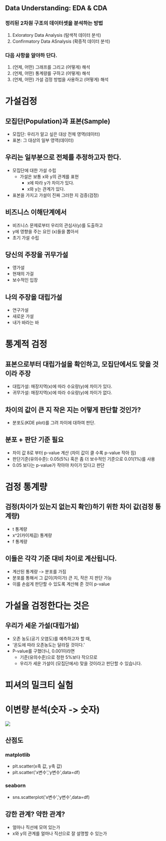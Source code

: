 
## Data Understanding: EDA & CDA
### 정리된 2차원 구조의 데이터셋을 분석하는 방법
1. Exloratory Data Analysis (탐색적 데이터 분석)
2. Confirmatory Data ASnalysis (확증적 데이터 분석)
### 다음 사항을 알야하 단다.
1. (언제, 어떤) 그래프를 그리고 (어떻게) 해석
2. (언제, 어떤) 통계량를 구하고 (어떻게) 해석
3. (언제, 어떤) 가설 검정 방법을 사용하고 (어떻게) 해석





# 가설검정

## 모집단(Population)과 표본(Sample)
- 모집단: 우리가 알고 싶은 대상 전체 영역(데이터)
- 표본: 그 대상의 일부 영역(데이터)

## 우리는 일부분으로 전체를 추정하고자 한다.
- 모집단에 대한 가설 수립
	- 가설은 보통  x와 y의 관계를 표현
		- x에 따라 y가 차이가 있다.
		- x와 y는 관계가 있다.
- 표본을 가지고 가설이 진짜 그러한 지 검증(검정)

## 비즈니스 이해단계에서
- 비즈니스 문제로부터 우리의 관심사(y)를 도출하고
- y에 영향을 주는 요인 (x)들을 뽑아서
- 초기 가설 수립


## 당신의 주장을 귀무가설
- 영가설
- 현재의 가걸
- 보수적인 입장

## 나의 주장을 대립가설
- 연구가설
- 새로운 가설
- 내가 바라는 바


# 통계적 검정
## 표본으로부터 대립가설을 확인하고, 모집단에서도 맞을 것이라 주장
- 대립가설: 매장지역(x)에 따라 수요량(y)에 차이가 있다.
- 귀무가설: 매장지역(x)에 따라 수요량(y)에 차이가 없다.

## 차이의 값이 큰 지 작은 지는 어떻게 판단할 것인가?
- 분포도(KDE plot)를 그려  차이에 대하여 판단.

## 분포 + 판단 기준 필요
- 차이 값 8로 부터 p-value 계산 (차이 값이 클 수록 p-value 작아 짐)
- 판단기준(유의수준): 0.05(5%) 혹은 좀 더 보수적인 기준으로 0.01(1%)를 사용
- 0.05 보다는 p-value가 작아야 차이가 있다고 판단



# 검정 통계량

## 검정(차이가 있는지 없는지 확인)하기 위한 차이 값(검정 통계량)
- t 통계량
- x^2(카이제곱) 통계량
- f 통계량
## 이들은 각각 기준 대비 차이로 계산됩니다.
- 계산된 통계량 -> 분포를 가짐
- 분포를 통해서 그 값이(차이가) 큰 지, 작은 지 판단 가능
- 이를 손쉽게 판단할 수 있도록 계산해 준 것이 p-value



# 가설을 검정한다는 것은
## 우리가 세운 가설(대립가설)
- 오존 농도(공기 오염도)를 예측하고자 할 때,
- '온도에 따라 오존농도는 달라질 것이다.'
- P-value를 구했더니, 0.001이라면
	- 기준(유의수준)으로 정한 5%보다 작으므로
	- 우리가 세운 가설이 (모집단에서) 맞을 것이라고 판단할 수 있습니다.


# 피셔의 밀크티 실험


# 이변량 분석(숫자 -> 숫자)
![](https://i.imgur.com/A8u5yt4.png)



## 산점도
### matplotlib
- plt.scatter(x축 값, y축 값)
- plt.scatter('x변수','y변수',data=df)

### seaborn
- sns.scatterplot('x변수','y변수',data=df)


## 강한 관계? 약한 관계?
- 얼마나 직선에 모여 있는가
- x와 y의 관계를 얼마나 직선으로 잘 설명할 수 있는가


